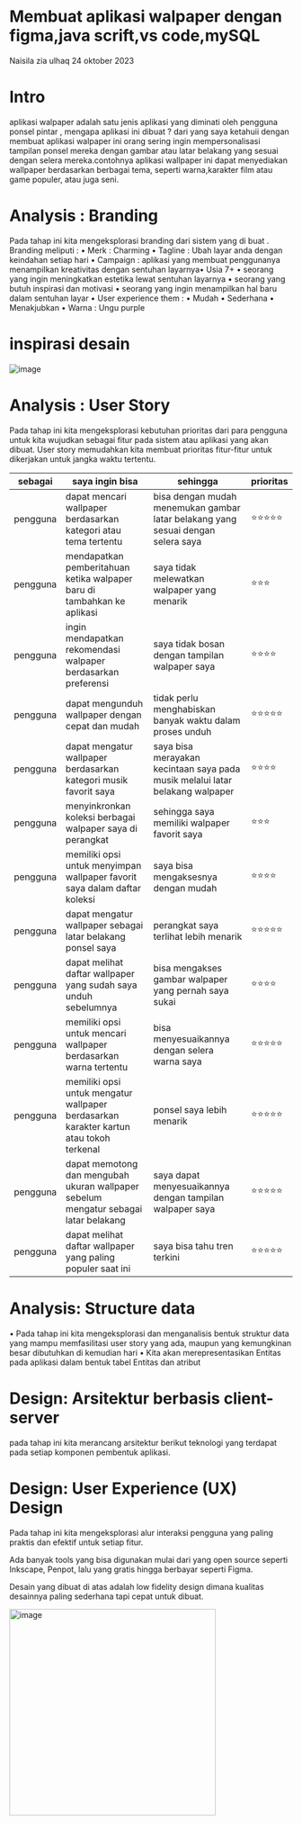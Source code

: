 # Membuat aplikasi walpaper dengan figma,java scrift,vs code,mySQL
Naisila zia ulhaq 24 oktober 2023

# Intro  
aplikasi walpaper adalah satu jenis aplikasi yang diminati oleh pengguna ponsel pintar , mengapa aplikasi ini dibuat ? dari yang saya ketahuii dengan membuat aplikasi walpaper ini  orang sering ingin  mempersonalisasi tampilan ponsel mereka dengan gambar atau latar belakang yang sesuai dengan selera mereka.contohnya aplikasi wallpaper ini dapat menyediakan wallpaper berdasarkan berbagai tema, seperti warna,karakter film atau game populer, atau juga seni.
# Analysis : Branding
Pada tahap ini kita mengeksplorasi branding dari sistem yang di buat . Branding meliputi :
• Merk : Charming
• Tagline : Ubah layar anda dengan keindahan setiap hari
• Campaign : aplikasi yang membuat penggunanya menampilkan kreativitas dengan sentuhan layarnya• Usia 7+
• seorang yang ingin meningkatkan estetika lewat sentuhan layarnya
• seorang yang butuh inspirasi dan motivasi 
• seorang yang ingin menampilkan hal baru dalam sentuhan layar
• User experience them :
• Mudah
• Sederhana 
• Menakjubkan
• Warna : Ungu purple
# inspirasi desain
![image](https://github.com/Naisilazia04/charmingweb/assets/144526940/1af6d539-efc8-47dc-aada-1d206abcdb84)

# Analysis : User Story

Pada tahap ini kita mengeksplorasi kebutuhan prioritas dari para pengguna untuk kita wujudkan sebagai fitur pada sistem atau aplikasi yang akan dibuat. User story memudahkan kita membuat prioritas fitur-fitur untuk dikerjakan untuk jangka waktu tertentu.

| sebagai | saya ingin bisa | sehingga | prioritas |
|-----|-----|-----|--------|
|pengguna|dapat mencari wallpaper berdasarkan kategori atau tema tertentu|bisa dengan mudah menemukan gambar latar belakang yang sesuai dengan selera saya|⭐⭐⭐⭐⭐|
|pengguna|mendapatkan pemberitahuan ketika walpaper baru di tambahkan ke aplikasi|saya tidak melewatkan walpaper yang menarik |⭐⭐⭐|
|pengguna|ingin mendapatkan rekomendasi walpaper berdasarkan preferensi|saya tidak bosan dengan  tampilan walpaper saya  |⭐⭐⭐⭐|
|pengguna|dapat mengunduh wallpaper dengan cepat dan mudah|tidak perlu menghabiskan banyak waktu dalam proses unduh|⭐⭐⭐⭐⭐|
|pengguna|dapat mengatur wallpaper berdasarkan kategori musik favorit saya|saya bisa merayakan kecintaan saya pada musik melalui latar belakang walpaper|⭐⭐⭐⭐|
|pengguna|menyinkronkan koleksi berbagai walpaper saya di perangkat|sehingga saya memiliki walpaper favorit saya|⭐⭐⭐|
|pengguna|memiliki opsi untuk menyimpan wallpaper favorit saya dalam daftar koleksi|saya bisa mengaksesnya dengan mudah|⭐⭐⭐⭐|
|pengguna|dapat mengatur wallpaper sebagai latar belakang ponsel saya|perangkat saya terlihat lebih menarik|⭐⭐⭐⭐⭐|
|pengguna|dapat melihat daftar wallpaper yang sudah saya unduh sebelumnya|bisa mengakses gambar walpaper yang pernah saya sukai|⭐⭐⭐⭐|
|pengguna|memiliki opsi untuk mencari wallpaper berdasarkan warna tertentu|bisa menyesuaikannya dengan selera warna saya|⭐⭐⭐⭐⭐|
|pengguna|memiliki opsi untuk mengatur wallpaper berdasarkan karakter kartun atau tokoh terkenal| ponsel saya lebih menarik|⭐⭐⭐⭐⭐|
|pengguna|dapat memotong dan mengubah ukuran wallpaper sebelum mengatur sebagai latar belakang |saya dapat menyesuaikannya dengan tampilan walpaper saya|⭐⭐⭐⭐⭐|
|pengguna|dapat melihat daftar wallpaper yang paling populer saat ini|saya bisa tahu tren terkini|⭐⭐⭐⭐⭐|

# Analysis: Structure data
• Pada tahap ini kita mengeksplorasi dan menganalisis bentuk struktur data yang mampu memfasilitasi user story yang ada, maupun yang kemungkinan besar dibutuhkan di kemudian hari
• Kita akan merepresentasikan Entitas pada aplikasi dalam bentuk tabel Entitas dan atribut

# Design: Arsitektur berbasis client-server
pada tahap ini kita merancang arsitektur berikut teknologi yang terdapat pada setiap komponen pembentuk aplikasi.

# Design: User Experience (UX) Design
Pada tahap ini kita mengeksplorasi alur interaksi pengguna yang paling praktis dan efektif untuk setiap fitur.

Ada banyak tools yang bisa digunakan mulai dari yang open source seperti Inkscape, Penpot, lalu yang gratis hingga berbayar seperti Figma.

Desain yang dibuat di atas adalah low fidelity design dimana kualitas desainnya paling sederhana tapi cepat untuk dibuat.

<img width="367" alt="image" src="https://github.com/Naisilazia04/charmingweb/assets/144526940/04161e18-96fe-45e9-bca9-1fe2c5cea004">










   
